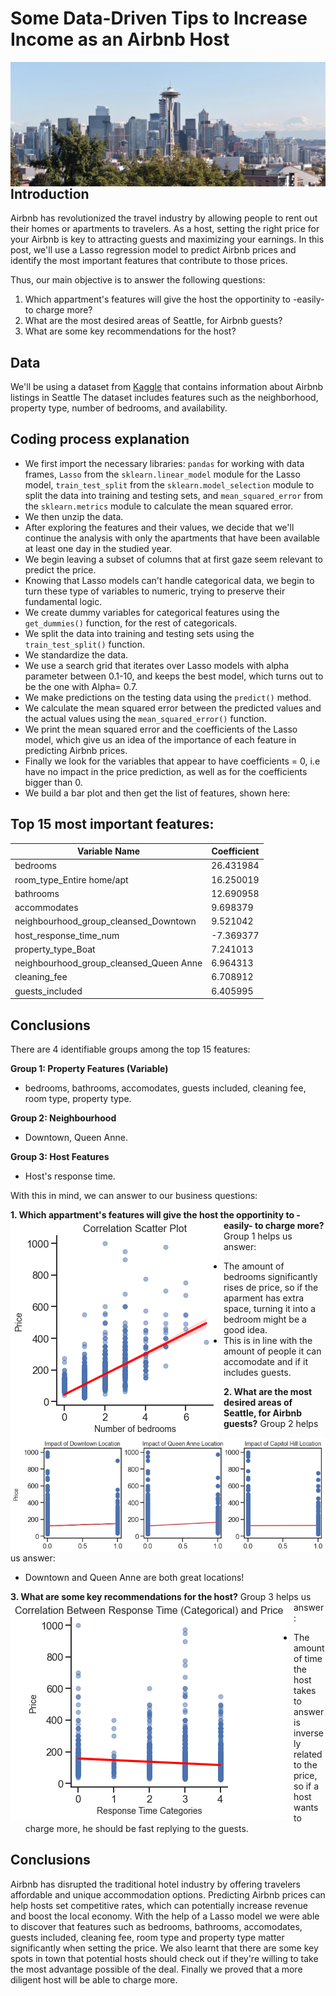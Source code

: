 # Some Data-Driven Tips to Increase Income as an Airbnb Host
<img src="seattle.jpg"
     alt="Markdown Monster icon"
     style="float: left; margin-right: 10px;" />
## Introduction

Airbnb has revolutionized the travel industry by allowing people to rent out their homes or apartments to travelers. As a host, setting the right price for your Airbnb is key to attracting guests and maximizing your earnings. In this post, we'll use a Lasso regression model to predict Airbnb prices and identify the most important features that contribute to those prices.

Thus, our main objective is to answer the following questions:
1. Which appartment's features will give the host the opportinity to -easily- to charge more?
2. What are the most desired areas of Seattle, for Airbnb guests?
3. What are some key recommendations for the host?

## Data

We'll be using a dataset from [Kaggle](https://www.kaggle.com/datasets/airbnb/seattle) that contains information about Airbnb listings in Seattle The dataset includes features such as the neighborhood, property type, number of bedrooms, and availability.

## Coding process explanation

- We first import the necessary libraries: `pandas` for working with data frames, `Lasso` from the `sklearn.linear_model` module for the Lasso model, `train_test_split` from the `sklearn.model_selection` module to split the data into training and testing sets, and `mean_squared_error` from the `sklearn.metrics` module to calculate the mean squared error.
- We then unzip the data.
- After exploring the features and their values, we decide that we'll continue the analysis with only the apartments that have been available at least one day in the studied year.
- We begin leaving a subset of columns that at first gaze seem relevant to predict the price.
- Knowing that Lasso models can't handle categorical data, we begin to turn these type of variables to numeric, trying to preserve their fundamental logic.
- We create dummy variables for categorical features using the `get_dummies()` function, for the rest of categoricals.
- We split the data into training and testing sets using the `train_test_split()` function.
- We standardize the data.
- We use a search grid that iterates over Lasso models with alpha parameter between 0.1-10, and keeps the best model, which turns out to be the one with Alpha= 0.7.
- We make predictions on the testing data using the `predict()` method.
- We calculate the mean squared error between the predicted values and the actual values using the `mean_squared_error()` function.
- We print the mean squared error and the coefficients of the Lasso model, which give us an idea of the importance of each feature in predicting Airbnb prices.
- Finally we look for the variables that appear to have coefficients = 0, i.e have no impact in the price prediction, as well as for the coefficients bigger than 0.
- We build a bar plot and then get the list of features, shown here:

## Top 15 most important features:

| **Variable Name**                         | **Coefficient** |
|-------------------------------------------|-----------------|
| bedrooms                                  | 26.431984       |
| room_type_Entire home/apt                 | 16.250019       |
| bathrooms                                 | 12.690958       |
| accommodates                              | 9.698379        |
| neighbourhood_group_cleansed_Downtown     | 9.521042        |
| host_response_time_num                    | -7.369377       |
| property_type_Boat                        | 7.241013        |
| neighbourhood_group_cleansed_Queen Anne   | 6.964313        |
| cleaning_fee                              | 6.708912        |
| guests_included                           | 6.405995        |

## Conclusions

There are 4 identifiable groups among the top 15 features:

**Group 1: Property Features (Variable)**
 - bedrooms, bathrooms, accomodates, guests included, cleaning fee, room type, property type.

**Group 2: Neighbourhood**
 - Downtown, Queen Anne.

**Group 3: Host Features**
 - Host's response time.

With this in mind, we can answer to our business questions:

**1. Which appartment's features will give the host the opportinity to -easily- to charge more?**
<img src="bedrooms.png"
     alt="Markdown Monster icon"
     style="float: left; margin-right: 10px;" />
Group 1 helps us answer:
- The amount of bedrooms significantly rises de price, so if the aparment has extra space, turning it into a bedroom might be a good idea.
- This is in line with the amount of people it can accomodate and if it includes guests.

**2. What are the most desired areas of Seattle, for Airbnb guests?**
<img src="location.png"
     alt="Markdown Monster icon"
     style="float: left; margin-right: 10px;" />
Group 2 helps us answer:
- Downtown and Queen Anne are both great locations!

**3. What are some key recommendations for the host?**
<img src="response time.png"
     alt="Markdown Monster icon"
     style="float: left; margin-right: 10px;" />
Group 3 helps us answer:
- The amount of time the host takes to answer is inversely related to the price, so if a host wants to charge more, he should be fast replying to the guests.

## Conclusions
Airbnb has disrupted the traditional hotel industry by offering travelers affordable and unique accommodation options. Predicting Airbnb prices can help hosts set competitive rates, which can potentially increase revenue and boost the local economy. With the help of a Lasso model we were able to discover that features such as bedrooms, bathrooms, accomodates, guests included, cleaning fee, room type and property type matter significantly when setting the price. We also learnt that there are some key spots in town that potential hosts should check out if they're willing to take the most advantage possible of the deal. Finally we proved that a more diligent host will be able to charge more.
